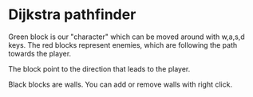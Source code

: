 
# Dijkstra pathfinder

Green block is our "character" which can be moved around with w,a,s,d keys. The red blocks represent enemies, which are following the path towards the player.

The block point to the direction that leads to the player.

Black blocks are walls. You can add or remove walls with right click.
